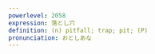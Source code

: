 ```yaml
---
powerlevel: 2058
expression: 落とし穴
definition: (n) pitfall; trap; pit; (P)
pronunciation: おとしあな
---
```

